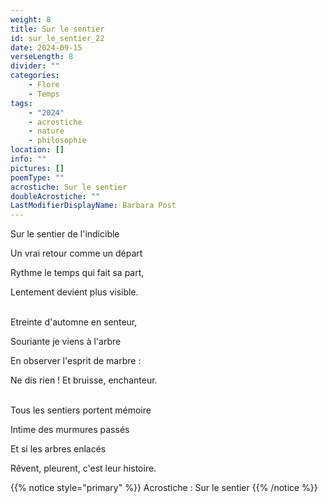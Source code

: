 ```yaml
---
weight: 8
title: Sur le sentier
id: sur_le_sentier_22
date: 2024-09-15
verseLength: 8
divider: ""
categories:
    - Flore
    - Temps
tags:
    - "2024"
    - acrostiche
    - nature
    - philosophie
location: []
info: ""
pictures: []
poemType: ""
acrostiche: Sur le sentier
doubleAcrostiche: ""
LastModifierDisplayName: Barbara Post
---
```

Sur le sentier de l'indicible

Un vrai retour comme un départ

Rythme le temps qui fait sa part,

Lentement devient plus visible.

 \
Etreinte d'automne en senteur,

Souriante je viens à l'arbre

En observer l'esprit de marbre :

Ne dis rien ! Et bruisse, enchanteur.

 \
Tous les sentiers portent mémoire

Intime des murmures passés

Et si les arbres enlacés

Rêvent, pleurent, c'est leur histoire.

<!-- FM:Snippet:Start data:{"id":"_simpleNotice","fields":[{"name":"content","value":"Acrostiche : Sur le sentier"}]} -->
{{% notice style="primary" %}}
Acrostiche : Sur le sentier
{{% /notice %}}
<!-- FM:Snippet:End -->